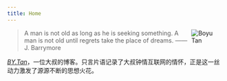 ```yaml
---
title: Home
---
```


[<img src="./images/logo.jpg" style="max-width:15%;min-width:40px;float:right;" alt="Boyu Tan" />](https://www.tanboyu.com)

> A man is not old as long as he is seeking something. A man is not old until regrets take the place of dreams. —— J. Barrymore

[*BY.Tan*](https://www.tanboyu.com)，一位大叔的博客。只言片语记录了大叔钟情互联网的情怀，正是这一丝动力激发了源源不断的思想火花。
